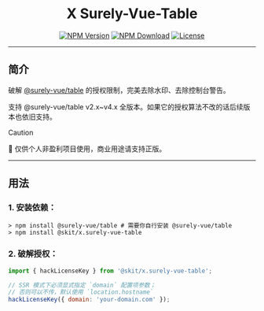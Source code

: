 ﻿<h1 align="center">X Surely-Vue-Table</h1>

<div align="center">

[![NPM Version](https://img.shields.io/npm/v/@skit/x.surely-vue-table.svg?sanitize=true)](https://www.npmjs.com/package/@skit/x.surely-vue-table)
[![NPM Download](https://img.shields.io/npm/dm/@skit/x.surely-vue-table.svg?sanitize=true)](https://www.npmjs.com/package/@skit/x.surely-vue-table)
[![License](https://img.shields.io/github/license/fudiwei/x.surely-vue-table)](http://unlicense.org/)

</div>

---

## 简介

破解 [@surely-vue/table](https://github.com/surely-vue/surely-table) 的授权限制，完美去除水印、去除控制台警告。

支持 @surely-vue/table v2.x~v4.x 全版本。如果它的授权算法不改的话后续版本也依旧支持。

> [!CAUTION]
> 🤫 仅供个人非盈利项目使用，商业用途请支持正版。

---

## 用法

### 1. 安装依赖：

```shell
> npm install @surely-vue/table # 需要你自行安装 @surely-vue/table
> npm install @skit/x.surely-vue-table
```

### 2. 破解授权：

```js
import { hackLicenseKey } from '@skit/x.surely-vue-table';

// SSR 模式下必须显式指定 `domain` 配置项参数；
// 否则可以不传，默认使用 `location.hostname`
hackLicenseKey({ domain: 'your-domain.com' });
```
